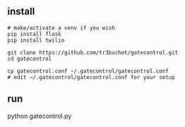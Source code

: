 ## install
```
# make/activate a venv if you wish
pip install flask
pip install twilio

git clone https://github.com/tr3buchet/gatecontrol.git
cd gatecontrol

cp gatecontrol.conf ~/.gatecontrol/gatecontrol.conf
# edit ~/.gatecontrol/gatecontrol.conf for your setup
```

## run
python gatecontrol.py
